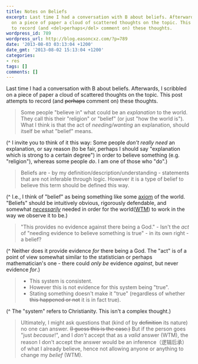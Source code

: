 ```yaml
---
title: Notes on Beliefs
excerpt: Last time I had a conversation with B about beliefs. Afterwards, I scribbled
  on a piece of paper a cloud of scattered thoughts on the topic. This post attempts
  to record (and <del>perhaps</del> comment on) these thoughts.
wordpress_id: 789
wordpress_url: http://blog.easoncxz.com/?p=789
date: '2013-08-03 03:13:04 +1200'
date_gmt: '2013-08-02 15:13:04 +1200'
categories:
- res
tags: []
comments: []
---
```

<p>Last time I had a conversation with B about beliefs. Afterwards, I scribbled on a piece of paper a cloud of scattered thoughts on the topic. This post attempts to record (and <del>perhaps</del> comment on) these thoughts.<a id="more"></a><a id="more-789"></a></p>
<blockquote><p>Some people "believe in" what could be an <em>explanation</em> to the world. They call this their "religion" or "belief" (or just "how the world is"). What I think is that the act of <em>needing/wanting</em> an explanation, should itself be what "belief" means.</p></blockquote>
<p>(^ I invite you to think of it this way: Some people <em>don't really need</em> an explanation, or say reason (to be fair, perhaps I should say "explanation which is strong to a certain degree") in order to believe something (e.g. "religion"), whereas some people <em>do</em>. I am one of those who "do".)</p>
<blockquote><p>Beliefs are - by my definition/description/understanding - statements that are not inferable through logic. However it is a type of belief to believe this term should be defined this way.</p></blockquote>
<p>(^ I.e., I think of "belief" as being something like some <a title="Wikipedia" href="https://en.wikipedia.org/wiki/Axiom" target="_blank">axiom</a> of the world. "Beliefs" should be intuitively obvious, rigorously defendable, and somewhat <a title="Wikipedia" href="http://en.wikipedia.org/wiki/Necessary_and_sufficient_condition" target="_blank"><em>necessarily</em></a> needed in order for the world(<a href="http://blog.easoncxz.com/?p=794" target="_blank">WTM</a>) to work in the way we observe it to be.)</p>
<blockquote><p>"This provides no evidence against there being a God." - Isn't the <em>act</em> of "needing evidence to believe something is true" - in its own right - a belief?</p></blockquote>
<p>(^ Neither does it provide evidence <em>for</em> there being a God. The "act" is of a point of view somewhat similar to the statistician or perhaps mathematician's one - there could <em>only be</em> evidence <em>against</em>, but never evidence <em>for</em>.)</p>
<blockquote>
<ul>
<li>This system is consistent.</li>
<li>However this is not evidence for this system being "true".</li>
<li>Stating something doesn't make it "true" (regardless of whether <del>this happened or not</del> it is in fact true).</li>
</ul>
</blockquote>
<p>(^ The "system" refers to Christianity. This isn't a complex thought.)</p>
<blockquote><p>Ultimately, I might ask questions that (kind of by <del>definition</del> its nature) no one can answer. <del>(I guess this is the case.)</del> But if the person goes "just <em>because</em>!", and I <em>don't</em> accept that as a <em>valid</em> answer (WTM), the reason I don't accept the answer would be an inference（逻辑后承） of what I already believe, hence not allowing anyone or anything to change my <i>belief </i>(WTM).</p></blockquote>
